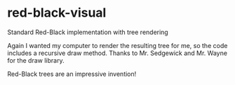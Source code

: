 # red-black-visual
Standard Red-Black implementation with tree rendering

Again I wanted my computer to render the resulting tree for me, so the code includes a recursive draw method.  Thanks to Mr. Sedgewick and Mr. Wayne for the draw library.

Red-Black trees are an impressive invention!
